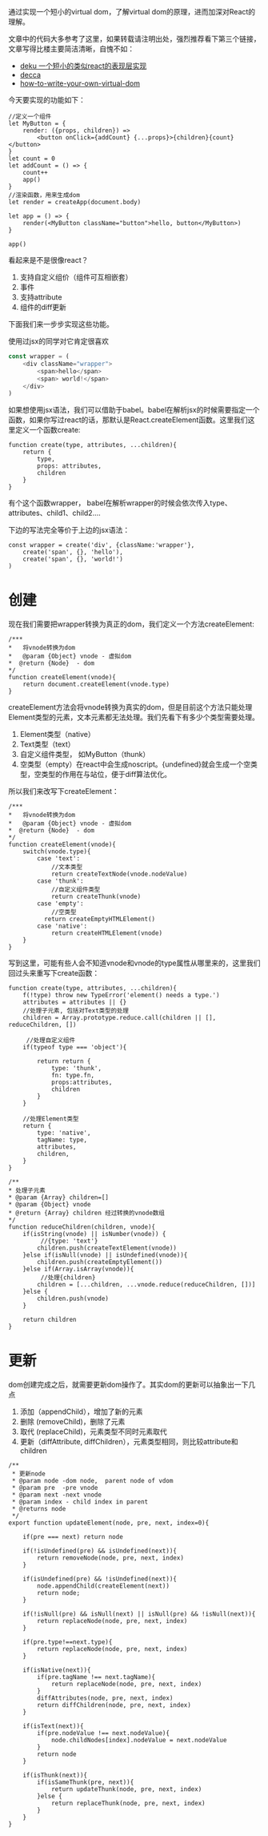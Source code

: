 

通过实现一个短小的virtual dom，了解virtual dom的原理，进而加深对React的理解。




文章中的代码大多参考了这里，如果转载请注明出处，强烈推荐看下第三个链接，文章写得比楼主要简洁清晰，自愧不如：

* [deku 一个短小的类似react的表现层实现](https://github.com/anthonyshort/deku)
* [decca](https://github.com/rstacruz/decca)
* [how-to-write-your-own-virtual-dom](https://medium.com/@deathmood/how-to-write-your-own-virtual-dom-ee74acc13060)


今天要实现的功能如下：

````
//定义一个组件
let MyButton = {
	render: ({props, children}) =>
		<button onClick={addCount} {...props}>{children}{count}</button>
}
let count = 0
let addCount = () => {
	count++
	app()
}
//渲染函数，用来生成dom
let render = createApp(document.body)

let app = () => {
	render(<MyButton className="button">hello, button</MyButton>)
}

app()
````
看起来是不是很像react？

1. 支持自定义组价（组件可互相嵌套）
2. 事件
3. 支持attribute
4. 组件的diff更新


下面我们来一步步实现这些功能。

使用过jsx的同学对它肯定很喜欢

````js
const wrapper = (
	<div className="wrapper">
		<span>hello</span>
		<span> world!</span>
	</div>
)

````
如果想使用jsx语法，我们可以借助于babel。babel在解析jsx的时候需要指定一个函数，如果你写过react的话，那默认是React.createElement函数。这里我们这里定义一个函数create:

````
function create(type, attributes, ...children){
	return {
		type,
		props: attributes,
		children
	}
}

````
有个这个函数wrapper， babel在解析wrapper的时候会依次传入type、attributes、child1、child2....

下边的写法完全等价于上边的jsx语法：

````
const wrapper = create('div', {className:'wrapper'},
	create('span', {}, 'hello'),
	create('span', {}, 'world!')
)

````

创建
=====

现在我们需要把wrapper转换为真正的dom，我们定义一个方法createElement:

````
/***
*	将vnode转换为dom
* 	@param {Object} vnode - 虚拟dom
*  @return {Node}  - dom
*/
function createElement(vnode){
	return document.createElement(vnode.type)
}
````

createElement方法会将vnode转换为真实的dom，但是目前这个方法只能处理Element类型的元素，文本元素都无法处理。我们先看下有多少个类型需要处理。

1. Element类型（native）
2. Text类型（text）
3. 自定义组件类型， 如MyButton（thunk）
4. 空类型（empty）在react中会生成noscript。{undefined}就会生成一个空类型，空类型的作用在与站位，便于diff算法优化。

所以我们来改写下createElement：

````
/***
*	将vnode转换为dom
* 	@param {Object} vnode - 虚拟dom
*  @return {Node}  - dom
*/
function createElement(vnode){
	switch(vnode.type){
		case 'text':
			//文本类型
			return createTextNode(vnode.nodeValue)
		case 'thunk':
			//自定义组件类型
			return createThunk(vnode)
		case 'empty':
			//空类型
          return createEmptyHTMLElement()
		case 'native':
			return createHTMLElement(vnode)
	}
}

````
写到这里，可能有些人会不知道vnode和vnode的type属性从哪里来的，这里我们回过头来重写下create函数：

````
function create(type, attributes, ...children){
	f(!type) throw new TypeError('element() needs a type.')
    attributes = attributes || {}
    //处理子元素, 包括对Text类型的处理
    children = Array.prototype.reduce.call(children || [], reduceChildren, [])

	 //处理自定义组件
    if(typeof type === 'object'){

        return return {
	        type: 'thunk',
	        fn: type.fn,
	        props:attributes,
	        children
	    }
    }

	//处理Element类型
    return {
        type: 'native',
        tagName: type,
        attributes,
        children,
    }
}

/**
* 处理子元素
* @param {Array} children=[]
* @param {Object} vnode
* @return {Array} children 经过转换的vnode数组
*/
function reduceChildren(children, vnode){
    if(isString(vnode) || isNumber(vnode)) {
    	 //{type: 'text'}
        children.push(createTextElement(vnode))
    }else if(isNull(vnode) || isUndefined(vnode)){
        children.push(createEmptyElement())
    }else if(Array.isArray(vnode)){
    	 //处理{children}
        children = [...children, ...vnode.reduce(reduceChildren, [])]
    }else {
        children.push(vnode)
    }

    return children
}

````

更新
======

dom创建完成之后，就需要更新dom操作了。其实dom的更新可以抽象出一下几点

1. 添加（appendChild），增加了新的元素
2. 删除 (removeChild)，删除了元素
3. 取代 (replaceChild)，元素类型不同时元素取代
4. 更新（diffAttribute, diffChildren），元素类型相同，则比较attribute和children

```
/**
 * 更新node
 * @param node -dom node,  parent node of vdom
 * @param pre  -pre vnode
 * @param next -next vnode
 * @param index - child index in parent
 * @returns node
 */
export function updateElement(node, pre, next, index=0){

    if(pre === next) return node

    if(!isUndefined(pre) && isUndefined(next)){
        return removeNode(node, pre, next, index)
    }

    if(isUndefined(pre) && !isUndefined(next)){
        node.appendChild(createElement(next))
        return node;
    }

    if(!isNull(pre) && isNull(next) || isNull(pre) && !isNull(next)){
        return replaceNode(node, pre, next, index)
    }

    if(pre.type!==next.type){
        return replaceNode(node, pre, next, index)
    }

    if(isNative(next)){
        if(pre.tagName !== next.tagName){
            return replaceNode(node, pre, next, index)
        }
        diffAttributes(node, pre, next, index)
        return diffChildren(node, pre, next, index)
    }

    if(isText(next)){
        if(pre.nodeValue !== next.nodeValue){
            node.childNodes[index].nodeValue = next.nodeValue
        }
        return node
    }

    if(isThunk(next)){
        if(isSameThunk(pre, next)){
            return updateThunk(node, pre, next, index)
        }else {
            return replaceThunk(node, pre, next, index)
        }
    }
}
```
